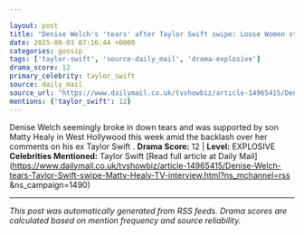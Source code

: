 ```yaml
---

layout: post
title: "Denise Welch's 'tears' after Taylor Swift swipe: Loose Women star appears to cry in the street and is hugged by son Matty Healy after TV interview backfired"
date: 2025-08-03 07:16:44 +0000
categories: gossip
tags: ['taylor-swift', 'source-daily_mail', 'drama-explosive']
drama_score: 12
primary_celebrity: taylor_swift
source: daily_mail
source_url: "https://www.dailymail.co.uk/tvshowbiz/article-14965415/Denise-Welch-tears-Taylor-Swift-swipe-Matty-Healy-TV-interview.html?ns_mchannel=rss&1490&campaign=1490"
mentions: {'taylor_swift': 12}
---
```


Denise Welch seemingly broke in down tears and was supported by son Matty Healy in West Hollywood this week amid the backlash over her comments on his ex Taylor Swift . **Drama Score:** 12 | **Level:** EXPLOSIVE **Celebrities Mentioned:** Taylor Swift [Read full article at Daily Mail](https://www.dailymail.co.uk/tvshowbiz/article-14965415/Denise-Welch-tears-Taylor-Swift-swipe-Matty-Healy-TV-interview.html?ns_mchannel=rss &ns_campaign=1490)

---

*This post was automatically generated from RSS feeds. Drama scores are calculated based on mention frequency and source reliability.*